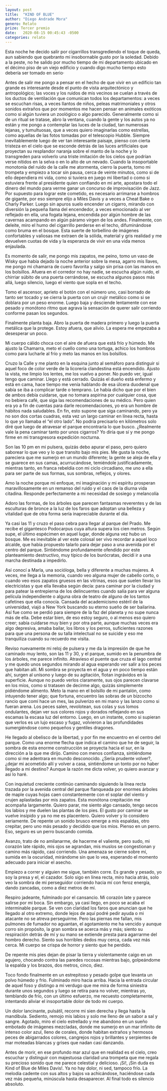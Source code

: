 ```yaml
---
layout: post
title:  "KIND OF BLUE"
author: "Diego Andrade Mora"
genero: Relato
prize: Tercer premio
date:   2020-08-15 00:45:43 -0500
categories: relato
---
```

Esta noche he decido salir por cigarrillos transgrediendo el toque de queda, aun sabiendo que quebranto mi insobornable gusto por la soledad. Debido a la peste, no he salido por mucho tiempo de mi departamento ubicado en el décimo piso de un viejo edificio y cuando digo mucho tiempo esto debería ser tomado en serio·

Antes de salir me pongo a pensar en el hecho de que vivir en un edificio tan grande es interesante desde el punto de vista arquitectónico y antropológico; las voces y los ruidos de mis vecinos se cuelan a través de los ductos de ventilación que comunican todos los departamentos: a veces se escuchan risas, a veces llantos de niños, peleas matrimoniales y otros sonidos extraños que por momentos me hacen pensar en animales exóticos como si algún tuviera un zoológico o algo parecido. Generalmente como si de un ritual se tratase, abro la ventana, cuando la gente y los autos ya no están y me pongo a contemplar las luces de la ciudad, tan numerosas lejanas, y tumultuosas, que a veces quiero imaginarlas como estrellas, como aquellas de las fotos tomadas por el telescopio Hubble. Siempre inevitablemente luego de ver tan interesante paisaje, pienso con cierta tristeza en el cielo que se esconde detrás de las luces artificiales que proyectan su resplandor naranja sobre el manto de la noche y lo transgreden para volverlo una triste imitación de los cielos que podrían verse nítidos en la selva o en lo alto de un nevado. Cuando la insoportable monotonía del ruido de la calle me atormenta, cierro la puerta, tomo mi trompeta y empiezo a tocar sin pausa, cerca de veinte minutos, como si de ello dependiera mi vida, como si tuviera en juego mi libertad o como si estuviera frente al presidente quien confiando en mi arte, apostara todo el dinero del mundo para verme ganar un concurso de improvisación de Jazz. Por supuesto para lograr este cometido, es necesario arrimarse a hombros de gigante, por eso siempre elijo a Miles Davis y a veces a Cheat Bake o Charly Parker. Luego sin apuros suelo encender un cigarro, mirando con diversión la pequeña llama del encendedor, a veces emocionado al ver reflejado en ella, una fogata lejana, encendida por algún hombre de las cavernas acampando en algún páramo virgen de los andes. Finalmente, con deleite, miro el humo del cigarrillo perderse en el techo, difuminándose como bruma en el bosque. Esta suerte de torbellino de imágenes confortables y valiosas me extraen de la sólida, material y gris realidad y me devuelven cuotas de vida y la esperanza de vivir en una vida menos enjaulada.

Es momento de salir, me pongo mis zapatos, me peino, tomo un vaso de Wisky que había dejado la noche anterior sobre la mesa, agarro mis llaves, me pongo mi chamarra de cuero favorita y salgo sin prisa con las manos en los bolsillos. Afuera en el corredor no hay nadie, se escucha algún ruido, el chirriar súbito de una puerta cerrándose, se escucha algunos pasos más allá, luego silencio, luego el viento que sopla en el techo.

Tomo el ascensor, aprieto el botón con el número uno, casi borrado de tanto ser tocado y se cierra la puerta con un crujir metálico como si se doblara por un peso enorme. Luego baja y desciende lentamente con ese pesado y monótono ritmo que agrava la sensación de querer salir corriendo conforme pasan los segundos.

Finalmente planta baja. Abro la puerta de madera primero y luego la puerta metálica que la protege. Estoy afuera, que alivio. La espera me empezaba a desesperar un poco.

Mi cuerpo cálido choca con el aire de afuera que está frío y húmedo. Me ajusto la Chamarra, meto el cuello como una tortuga, achico los hombros como para lucharle al frío y meto las manos en los bolsillos.

Cruzo la Calle y me planto en la esquina junto al semáforo para distinguir si aquel foco de color verde de la licorería clandestina está encendido. Ajusto la vista, me limpio los lentes, me los vuelvo a poner. No puedo ver, igual tengo que caminar. Llego y está cerrado. Quizás el dueño está enfermo y está en cama, hace tiempo me venía hablando de esa úlcera duodenal que sabía se iba a complicar tarde o temprano. Le había dicho que por el bien de ambos debía cuidarse, que no tomara aspirina por cualquier cosa, que no bebiera café, que siga las recomendaciones de su médico. Pero quien era yo a fin de cuentas para darle recomendaciones, yo era un hombre de hábitos nada saludables. En fin, esto supone que siga caminando, pero ya no son dos cortas cuadras, esta vez un largo caminar en línea recta, hasta lo que yo llamaba el “el otro lado”. No podría precisarlo en kilómetros solo diré que luego de atravesar el parque encontraría lo que busco. ¿Realmente vale la pena caminar tanto por unos cigarros? Yo diría que sí y me pongo firme en mi transgresora expedición nocturna.

Son las 10 pm en mi pulsera, quizás debo apurar el paso, pero quiero saborear lo que veo y lo que transito bajo mis pies. Me gusta la noche, pareciera que me sumerjo en un mundo diferente; la gente se aleja de ella y se guarece en sus camas, acurrucándose, temiéndole justificadamente, mientras tanto, en franca rebeldía con mi ciclo circadiano, me uno a ella para ser parte de sus formas, sus sombras, reflejos, y olores.

Amo la noche porque mi enfoque, mi imaginación y mi espíritu prosperan maravillosamente en un remanso del ruido y el caos de la diurna vida citadina. Responde perfectamente a mi necesidad de sosiego y melancolía

Adoro las formas, de los árboles que parecen fantasmas reverentes y de las esculturas de bronce a la luz de los faros que adoptan una belleza y vitalidad que de otra forma sería inapreciable durante el día.

Ya casi las 11 y cruzo el paso cebra para llegar al parque del Prado. Me recibe el gigantesco Podocarpus cuya altura supera los cien metros. Según supe, el último espécimen en aquel lugar, donde alguna vez hubo un bosque. Me es inevitable al ver este colosal ser vivo recordar a aquel loco alcalde, que había propuesto talarlo para dejar paso a una avenida por el centro del parque. Sintiéndome profundamente ofendido por este planteamiento destructivo, muy típico de los burócratas, decidí ir a una marcha destinada a impedirlo.

Así conocí a Marla, una socióloga, bella y diferente a muchas mujeres. A veces, me llega a la memoria, cuando veo alguna mujer de cabello corto, o cuando veo esos zapatos gruesos en las vitrinas, esos que suelen llevar los electricistas y que ella llevaba según decía: para caminar por la ciudad y para patear la entrepierna de los delincuentes cuando salía para ver alguna película independiente o alguna obra de teatro de alguno de los tantos cafetines que ella conocía. Cansada del academicismo estéril de la universidad, viajó a New York buscando su eterno sueño de ser bailarina. Así fue como se perdió para siempre de la faz del planeta y no supe nunca más de ella. Debe estar bien, de eso estoy seguro, o al menos eso quiero creer; sabía cuidarse muy bien y por otra parte, aunque muchas veces era algo depresiva, amaba bailar, los libros y los perros, suficientes razones para que una persona de su talla intelectual no se suicide y eso me tranquiliza cuando su recuerdo me visita.

Reviso nuevamente mi reloj de pulsera y me da la impresión de que he caminado muy lento, son las 11 y 30, y el parque, sumido en la penumbra de los árboles, me parece infinito. Atravieso el puente que cruza el lago central y me quedo unos segundos mirando al agua esperando ver salir a los peces que habitan allí. Mi sombra se proyecta en el agua y en poco tiempo están ahí, surgen al unísono y luego de su agitación, flotan ingrávidos en la superficie. Aunque no puedo verlos claramente, sus ojos parecen clavarse en los míos, como si tratasen de decirme algo, quizás simplemente pidiéndome alimento. Meto la mano en el bolsillo de mi pantalón, como intuyendo tener algo; que fortuna, encuentro las sobras de un bizcocho rancio que comí hace un mes, las pulverizo en mi mano y las lanzo como si fueran arena. Los peces salen, revolotean, sus colas y sus lomos ondulantes, dejan ver sus colores rojos y dorados reflejando en sus escamas la escasa luz del entorno. Luego, en un instante, como si supieran que verlos es un lujo escaso y fugaz, volvieron a las profundidades sumergiéndose como pequeños y gentiles dragones.

He llegado al obelisco de la libertad, y por fin me encuentro en el centro del parque. Como una enorme flecha que indica el camino que he de seguir, la sombra de esta enorme construcción se proyecta hacia el sur, en la dirección a la que me dirijo. Camino con menos confianza, sintiéndome como si me adentrara en mundo desconocido. ¿Sería prudente volver?, ¿dejar mi acometido allí y volver a casa, sintiéndome un tonto por no haber llegado a mi destino? Aunque la razón me dicta volver, yo quiero avanzar y así lo haré.

Con inquietud creciente continúo caminando siguiendo la línea recta trazada por la avenida central del parque flanqueada por enormes árboles de maple cuyas hojas caen constantemente con el soplar del viento y crujen aplastadas por mis zapatos. Esta monótona crepitación me acompaña largamente. Quiero parar, me siento algo cansado, tengo secos los labios y me duelen las plantas de los pies. El gusto por caminar se vuelve insípido y ya no me es placentero. Quiero volver y lo considero seriamente. De repente un sonido brusco emerge a mis espaldas, otro crepitar, pero uno más pesado y decidido que los míos. Pienso en un perro. Eso, seguro es un perro buscando comida.

Avanzo, trato de no amilanarme, de hacerme el valiente, pero sudo, mi corazón late rápido, mis ojos se agrandan, mis muslos se congestionan y camino más rápido, casi corriendo. Una amenaza se cierne sobre mí, sumida en la oscuridad, mirándome sin que lo vea, esperando el momento adecuado para iniciar el asecho.

Empiezo a correr y alguien me sigue, también corre. Es grande y pesado, yo soy la presa y el, el cazador. Solo sigo en línea recta, miro hacia atrás, solo veo la sombra de mi perseguidor corriendo hacia mí con feroz energía, dando zancadas, como a diez metros de mí.

Respiro jadeante, fulminado por el cansancio. Mi corazón late y parece salirse por mi boca. Sin embargo, ya casi llego, en poco se acaba el interminable parque. Se ven con claridad los faros que anuncian que he llegado al otro extremo, donde lejos de aquí podré pedir ayuda o mi atacante no se atreva perseguirme. Pero las piernas me fallan, mis pulmones de fumador no aguantan, el agotamiento me ha vencido y aunque corro sin propósito, la gran sombra se acerca más y más; siento su respiración detrás de mí y su mano se extiende presta para agarrarme del hombro derecho. Siento sus horribles dedos muy cerca, cada vez más cerca. Mi cuerpo se crispa de horror y siento que he perdido.

De repente mis pies dejan de pisar la tierra y violentamente caigo en un agujero, chocando contra las paredes rocosas mientras bajo, golpeándome la espalda y los brazos, dos metros, cinco, diez.

Toco fondo finalmente en un estrepitoso y pesado golpe que levanta un polvo húmedo y frío. Fulminado miro hacia arriba. Hacia la entrada circular de aquel foso y distingo a mi verdugo que me mira de forma siniestra durante unos segundos y luego se retira para no volver, mientras yo, temblando de frío, con un último esfuerzo, me recuesto completamente, intentando aliviar el insoportable dolor de todo mi cuerpo.

Un dolor lancinante, pulsátil, recorre mi sien derecha y llega hasta la mandíbula. Sediento, remojo mis labios y solo me lleno de un sabor a sal y sangre. Agotado, miro el cielo estrellado y me abandono en un sueño embotado de imágenes mezcladas, donde me sumerjo en un mar infinito de intenso color azul, lleno de corales, donde habitan extraños y hermosos peces de abigarrados colores, cangrejos rojos y brillantes y serpientes de mar moteadas blancas y grises que nadan casi danzando.

Antes de morir, en ese profundo mar azul que en realidad es el cielo, creo escuchar y distinguir con majestuosa claridad una trompeta que me regala su precioso sonido que me parece celestial y delicioso. ¡Si!, ¡Sin duda es Kind of Blue de Miles Davis!. Ya no hay dolor, ni sed, tampoco frío. La melodía cadente con sus altos y bajos va achicándose, haciéndose cada vez más pequeña, minúscula hasta desaparecer. Al final todo es silencio absoluto.
